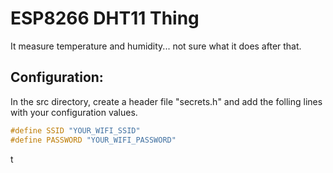 # ESP8266 DHT11 Thing
It measure temperature and humidity... not sure what it does after that.

## Configuration:
In the src directory, create a header file "secrets.h" and add the folling lines with your configuration values.

```C++
#define SSID "YOUR_WIFI_SSID"
#define PASSWORD "YOUR_WIFI_PASSWORD"
````
t
